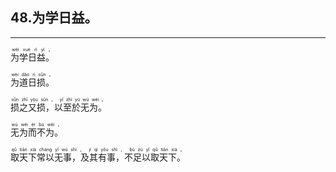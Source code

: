 ## 48.为学日益。
---


<ruby><rb> 为学日益。 </rb> <rt>wéi  xué  rì  yì 。</rt></ruby>

<ruby><rb> 为道日损。 </rb> <rt>wèi  dào  rì  sǔn 。</rt></ruby>

<ruby><rb> 损之又损，以至於无为。 </rb> <rt>sǔn  zhī  yòu  sǔn ， yǐ  zhì  yú  wú  wéi 。</rt></ruby>

<ruby><rb> 无为而不为。 </rb> <rt>wú  wéi  ér  bù  wéi 。</rt></ruby>

<ruby><rb> 取天下常以无事，及其有事，不足以取天下。 </rb> <rt>qǔ  tiān  xià  cháng  yǐ  wú  shì ， jí  qí  yǒu  shì ， bù  zú  yǐ  qǔ  tiān  xià 。</rt></ruby>

